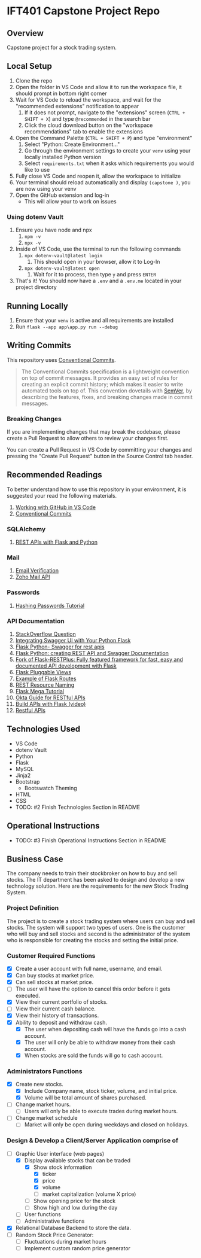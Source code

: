 # IFT401 Capstone Project Repo

## Overview

Capstone project for a stock trading system.

## Local Setup

1. Clone the repo
2. Open the folder in VS Code and allow it to run the workspace file, it should prompt in bottom right corner
3. Wait for VS Code to reload the workspace, and wait for the "recommended extensions" notification to appear
    1. If it does not prompt, navigate to the "extensions" screen (`CTRL + SHIFT + X`) and type `@recommended` in the search bar
    2. Click the cloud download button on the "workspace recommendations" tab to enable the extensions
4. Open the Command Palette (`CTRL + SHIFT + P`) and type "environment"
    1. Select "Python: Create Environment..."
    2. Go through the environment settings to create your `venv` using your locally installed Python version
    3. Select `requirements.txt` when it asks which requirements you would like to use
5. Fully close VS Code and reopen it, allow the workspace to initialize
6. Your terminal should reload automatically and display `(capstone )`, you are now using your venv
7. Open the GitHub extension and log-in
    - This will allow your to work on issues

### Using dotenv Vault

1. Ensure you have node and npx
    1. `npm -v`
    2. `npx -v`
2. Inside of VS Code, use the terminal to run the following commands
    1. `npx dotenv-vault@latest login`
        1. This should open in your browser, allow it to Log-In
    2. `npx dotenv-vault@latest open`
        1. Wait for it to process, then type `y` and press `ENTER`
3. That's it! You should now have a `.env` and a `.env.me` located in your project directory

## Running Locally

1. Ensure that your `venv` is active and all requirements are installed
2. Run `flask --app app\app.py run --debug`

## Writing Commits

This repository uses [Conventional Commits](https://www.conventionalcommits.org/en/v1.0.0/#summary).

> The Conventional Commits specification is a lightweight convention on top of commit messages. It provides an easy set of rules for creating an explicit commit history; which makes it easier to write automated tools on top of. This convention dovetails with [SemVer](http://semver.org/), by describing the features, fixes, and breaking changes made in commit messages.

### Breaking Changes

If you are implementing changes that may break the codebase, please create a Pull Request to allow others to review your changes first.

You can create a Pull Request in VS Code by committing your changes and pressing the "Create Pull Request" button in the Source Control tab header.

## Recommended Readings

To better understand how to use this repository in your environment, it is suggested your read the following materials.

1. [Working with GitHub in VS Code](https://code.visualstudio.com/docs/sourcecontrol/github)
2. [Conventional Commits](https://www.conventionalcommits.org/en/v1.0.0/#summary)

### SQLAlchemy

1. [REST APIs with Flask and Python](https://rest-apis-flask.teclado.com/)

### Mail

1. [Email Verification](https://stackoverflow.com/questions/63581599/email-verification-with-flask-mail)
2. [Zoho Mail API](https://blog.xa0.de/post/Zoho-Mail-API-example-in-Python-Flask/)

### Passwords

1. [Hashing Passwords Tutorial](https://dev.to/goke/securing-your-flask-application-hashing-passwords-tutorial-2f0p)

### API Documentation

1. [StackOverflow Question](https://stackoverflow.com/questions/75840827/how-to-properly-generate-a-documentation-with-swagger-for-flask)
2. [Integrating Swagger UI with Your Python Flask](https://freedium.cfd/https://peyrone.medium.com/integrating-swagger-ui-with-your-python-flask-487698a11ea)
3. [Flask Python- Swagger for rest apis](https://freedium.cfd/https://diptochakrabarty.medium.com/flask-python-swagger-for-rest-apis-6efdf0100bd7)
4. [Flask Python: creating REST API and Swagger Documentation](https://www.imaginarycloud.com/blog/flask-python)
5. [Fork of Flask-RESTPlus: Fully featured framework for fast, easy and documented API development with Flask](https://github.com/python-restx/flask-restx)
6. [Flask Pluggable Views](https://flask.palletsprojects.com/en/2.0.x/views/)
7. [Example of Flask Routes](https://hackersandslackers.com/flask-routes/)
8. [REST Resource Naming](https://restfulapi.net/resource-naming/)
9. [Flask Mega Tutorial](https://blog.miguelgrinberg.com/post/the-flask-mega-tutorial-part-i-hello-world)
10. [Okta Guide for RESTful APIs](https://auth0.com/blog/developing-restful-apis-with-python-and-flask/)
11. [Build APIs with Flask (video)](https://www.youtube.com/watch?v=mt-0F_5KvQw)
12. [Restful APIs](https://www.moesif.com/blog/technical/api-development/Building-RESTful-API-with-Flask/)

## Technologies Used

- VS Code
- dotenv Vault
- Python
- Flask
- MySQL
- Jinja2
- Bootstrap
  - Bootswatch Theming
- HTML
- CSS
- TODO: #2 Finish Technologies Section in README

## Operational Instructions

- TODO: #3 Finish Operational Instructions Section in README

## Business Case

The company needs to train their stockbroker on how to buy and sell stocks.  The IT department has been asked to design and develop a new technology solution.   Here are the requirements for the new  Stock Trading System.  

### Project Definition

The project  is to create a stock trading system  where users can buy and sell stocks. The system will support two types of users. One is the customer who will buy and sell stocks and second is the administrator of the system who is responsible for creating the stocks and setting the initial price.

### Customer Required Functions

- [x] Create a user account with full name, username, and email.
- [x] Can buy stocks at market price.
- [x] Can sell stocks at market price.
- [ ] The user will have the option to cancel this order before it gets executed.
- [x] View their current portfolio of stocks.
- [ ] View their current cash balance.
- [x] View their history of transactions.
- [x] Ability to deposit and withdraw cash.
  - [x] The user when depositing cash will have the funds go into a cash account.
  - [x] The user will only be able to withdraw money from their cash account.
  - [x] When stocks are sold the funds will go to cash account.

### Administrators Functions

- [x] Create new stocks.
  - [x] Include Company name, stock ticker, volume, and initial price.
  - [x] Volume will be total amount of shares purchased.
- [ ] Change market hours.
  - [ ] Users will only be able to execute trades during market hours.
- [ ] Change market schedule
  - [ ] Market will only be open during weekdays and closed on holidays.

### Design & Develop a Client/Server Application comprise of

- [ ] Graphic User interface (web pages)
  - [x] Display available stocks that can be traded
    - [x] Show stock information
      - [x] ticker
      - [x] price
      - [x] volume
      - [ ] market capitalization (volume X price)
    - [ ] Show opening price for the stock
    - [ ] Show high and low during the day
  - [ ] User functions
  - [ ] Administrative functions
- [x] Relational Database Backend to store the data.
- [ ] Random Stock Price Generator:
  - [ ] Fluctuations during market hours
  - [ ] Implement custom random price generator
